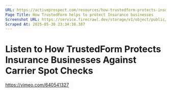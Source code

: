 ```yaml
---
URL: https://activeprospect.com/resources/how-trustedform-protects-insurance-businesses/?utm_medium=Email&utm_source=Website&utm_campaign=AP-Email-InsideCBM-Oct
Page Title: How TrustedForm helps to protect Insurance businesses
Screenshot URL: https://service.firecrawl.dev/storage/v1/object/public/media/screenshot-7e028ce0-f75c-45f9-82e6-e272f7637c31.png
Scraped At: 2025-05-30 23:34:38.387
---
```

# Listen to How TrustedForm Protects Insurance Businesses Against Carrier Spot Checks

https://vimeo.com/640541327

